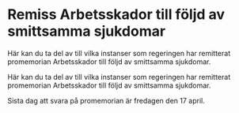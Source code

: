 # Remiss Arbetsskador till följd av smittsamma sjukdomar

Här kan du ta del av till vilka instanser som regeringen har remitterat promemorian Arbetsskador till följd av smittsamma sjukdomar.

Här kan du ta del av till vilka instanser som regeringen har remitterat promemorian Arbetsskador till följd av smittsamma sjukdomar.

Sista dag att svara på promemorian är fredagen den 17 april.
